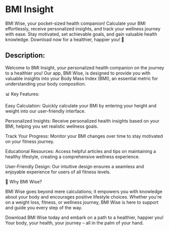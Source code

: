 # BMI Insight

BMI Wise, your pocket-sized health companion! Calculate your BMI effortlessly, receive personalized insights, and track your wellness journey with ease. Stay motivated, set achievable goals, and gain valuable health knowledge. Download now for a healthier, happier you! 🌟

## Description:

Welcome to BMI Insight, your personalized health companion on the journey to a healthier you! Our app, BMI Wise, is designed to provide you with valuable insights into your Body Mass Index (BMI), an essential metric for understanding your body composition.

📊 Key Features:

Easy Calculation: Quickly calculate your BMI by entering your height and weight into our user-friendly interface.

Personalized Insights: Receive personalized health insights based on your BMI, helping you set realistic wellness goals.

Track Your Progress: Monitor your BMI changes over time to stay motivated on your fitness journey.

Educational Resources: Access helpful articles and tips on maintaining a healthy lifestyle, creating a comprehensive wellness experience.

User-Friendly Design: Our intuitive design ensures a seamless and enjoyable experience for users of all fitness levels.

🌟 Why BMI Wise?

BMI Wise goes beyond mere calculations; it empowers you with knowledge about your body and encourages positive lifestyle choices. Whether you're on a weight loss, fitness, or wellness journey, BMI Wise is here to support and guide you every step of the way.

Download BMI Wise today and embark on a path to a healthier, happier you! Your body, your health, your journey – all in the palm of your hand.
